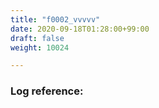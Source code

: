 ```yaml
---
title: "f0002_vvvvv"
date: 2020-09-18T01:28:00+99:00
draft: false
weight: 10024

---
```


### Log reference: <no value>

```

